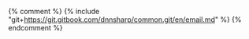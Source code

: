{% comment %} {% include "git+https://git.gitbook.com/dnnsharp/common.git/en/email.md" %} {% endcomment %}


